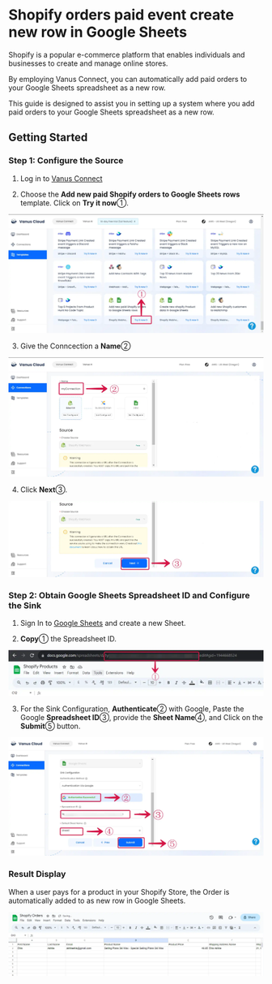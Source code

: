 # Shopify orders paid event create new row in Google Sheets

Shopify is a popular e-commerce platform that enables individuals and businesses to create and manage online stores.

By employing Vanus Connect, you can automatically add paid orders to your Google Sheets spreadsheet as a new row.

This guide is designed to assist you in setting up a system where you add paid orders to your Google Sheets spreadsheet as a new row.

## Getting Started

### Step 1: Configure the Source

1. Log in to [Vanus Connect](https://cloud.vanus.ai/) 

2. Choose the **Add new paid Shopify orders to Google Sheets rows** template. Click on **Try it now**①.

![shopify_google-sheets_1](images/shopify_google-sheets_1.webp)

3. Give the Conncection a **Name**②

![shopify_google-sheets_2](images/shopify_google-sheets_2.webp)

4. Click **Next**③.

![shopify_google-sheets_3](images/shopify_google-sheets_3.webp)



### Step 2: Obtain Google Sheets Spreadsheet ID and Configure the Sink

1. Sign In to [Google Sheets](https://docs.google.com/spreadsheets/create) and create a new Sheet.

2. **Copy**① the Spreadsheet ID.

![shopify_google-sheets_8](images/shopify_google-sheets_8.webp)

3. For the Sink Configuration, **Authenticate**② with Google, Paste the Google **Spreadsheet ID**③, provide the **Sheet Name**④, and Click on the **Submit**⑤ button.

![shopify_google-sheets_4](images/shopify_google-sheets_4.webp)


### Result Display

When a user pays for a product in your Shopify Store, the Order is automatically added to as new row in Google Sheets.

![shopify_google-sheets_6](images/shopify_google-sheets_6.webp)
